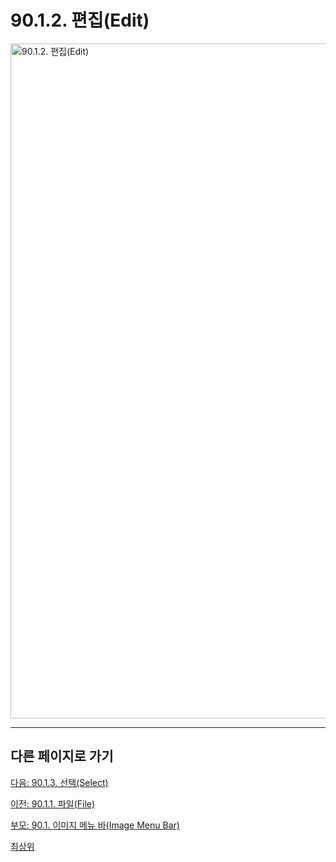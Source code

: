 # 90.1.2. 편집(Edit)

<img width="1080" alt="90.1.2. 편집(Edit)" environment="MacOS:Sonoma 14.2.1 GIMP 2.10.36" src="https://github.com/wonder13662/gimp/assets/15767104/c89e5738-a331-4f74-adb2-c83c0ef14101">

***

## 다른 페이지로 가기

[다음: 90.1.3. 선택(Select)](./90-01-03-select.md)

[이전: 90.1.1. 파일(File)](./90-01-01-file.md)

[부모: 90.1. 이미지 메뉴 바(Image Menu Bar)](./90-01-00-image-menu-bar.md)

[최상위](./00-home.md)
